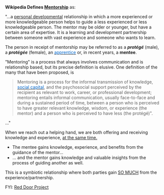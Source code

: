 
**Wikipedia Defines [Mentorship](http://en.wikipedia.org/wiki/Mentorship)** as:

"...a [personal developmental](http://en.wikipedia.org/wiki/Personal_development "Personal development") relationship in which a more experienced or more knowledgeable person helps to guide a less experienced or less knowledgeable person. The mentor may be older or younger, but have a certain area of expertise. It is a learning and development partnership between someone with vast experience and someone who wants to learn.

The person in receipt of mentorship may be referred to as a ***protégé*** (male), a ***protégée*** (female), an [<u><span style="color: rgb(0,102,204);">apprentice</span></u>](http://en.wikipedia.org/wiki/Apprenticeship "Apprenticeship") or, in recent years, a **mentee**.

"Mentoring" is a process that always involves communication and is relationship based, but its precise definition is elusive. One definition of the many that have been proposed, is


> Mentoring is a process for the informal transmission of knowledge, [<u><span style="color: rgb(0,102,204);">social capital</span></u>](http://en.wikipedia.org/wiki/Social_capital "Social capital"), and the psychosocial support perceived by the recipient as relevant to work, career, or professional development; mentoring entails informal communication, usually face-to-face and during a sustained period of time, between a person who is perceived to have greater relevant knowledge, wisdom, or experience (the mentor) and a person who is perceived to have less (the protégé)".**<u><br></u>**


..."



When we reach out a helping hand, we are both offering and receiving knowledge and experience, <u>at the same time.</u>

- The mentee gains knowledge, experience, and benefits from the guidance of the mentor...
- ... and the mentor gains knowledge and valuable insights from the process of guiding another as well.



This is a symbiotic relationship where both parties gain <u>SO MUCH</u> from the experience/partnership.


FYI: [Red Door Project](http://qlleadership.com/red-door-project/)
